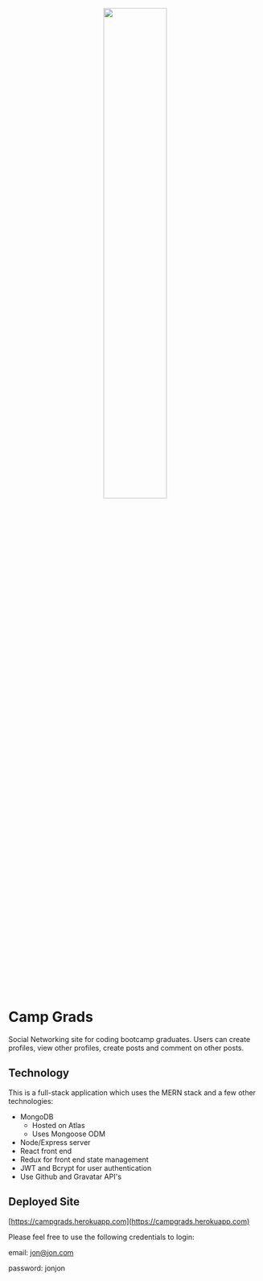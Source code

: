<p align="center">
  <img width="50%" src="public/assets/campgrads-screenshot.jpg">

# Camp Grads

Social Networking site for coding bootcamp graduates. Users can create profiles, view other profiles, create posts and comment on other posts.

## Technology

This is a full-stack application which uses the MERN stack and a few other technologies:

- MongoDB
  - Hosted on Atlas
  - Uses Mongoose ODM
- Node/Express server
- React front end
- Redux for front end state management
- JWT and Bcrypt for user authentication
- Use Github and Gravatar API's

## Deployed Site

[https://campgrads.herokuapp.com](https://campgrads.herokuapp.com)

Please feel free to use the following credentials to login:

email: jon@jon.com

password: jonjon
